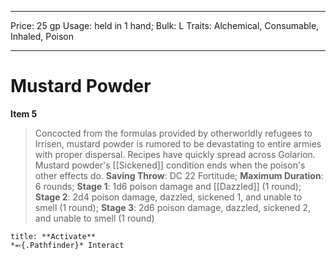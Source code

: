 
---
Price: 25 gp
Usage: held in 1 hand;
Bulk: L
Traits: Alchemical, Consumable, Inhaled, Poison

---

# Mustard Powder

**Item 5**

> Concocted from the formulas provided by otherworldly refugees to Irrisen, mustard powder is rumored to be devastating to entire armies with proper dispersal. Recipes have quickly spread across Golarion. Mustard powder's [[Sickened]] condition ends when the poison's other effects do.
**Saving Throw**: DC 22 Fortitude;
**Maximum Duration**: 6 rounds;
**Stage 1**: 1d6 poison damage and [[Dazzled]] (1 round);
**Stage 2**: 2d4 poison damage, dazzled, sickened 1, and unable to smell (1 round);
**Stage 3**: 2d6 poison damage, dazzled, sickened 2, and unable to smell (1 round)

```ad-embed-ability
title: **Activate**
*⬻{.Pathfinder}* Interact 
```
